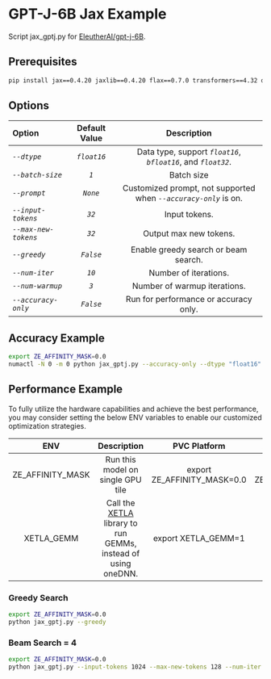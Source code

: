 # GPT-J-6B Jax Example

Script jax_gptj.py for [EleutherAI/gpt-j-6B](https://huggingface.co/EleutherAI/gpt-j-6b).

## Prerequisites

```bash
pip install jax==0.4.20 jaxlib==0.4.20 flax==0.7.0 transformers==4.32 diffusers==0.16.1 datasets==2.12.0
```

## Options

| Option | Default Value | Description|
| :-- | :--: | :--: |
| *```--dtype```*| *```float16```*| Data type, support *```float16```*, *```bfloat16```*, and *```float32```*. |
| *```--batch-size```*| *```1```*| Batch size |
| *```--prompt```*| *```None```*| Customized prompt, not supported  when *```--accuracy-only```* is on. |
| *```--input-tokens```*| *```32```*| Input tokens. |
| *```--max-new-tokens```*| *```32```*| Output max new tokens. |
| *```--greedy```*| *```False```*| Enable greedy search or beam search. |
| *```--num-iter```*| *```10```*| Number of iterations. |
| *```--num-warmup```*| *```3```*| Number of warmup iterations. |
| *```--accuracy-only```*| *```False```*| Run for performance or accuracy only. |

## Accuracy Example

```bash
export ZE_AFFINITY_MASK=0.0
numactl -N 0 -m 0 python jax_gptj.py --accuracy-only --dtype "float16"
```

## Performance Example

To fully utilize the hardware capabilities and achieve the best performance, you may consider setting the below ENV variables to enable our customized optimization strategies.

| **ENV** | **Description** | **PVC Platform** | **ATSM/DG2 Platform** | 
| :---: | :---: | :---: |:---: |
| ZE_AFFINITY_MASK | Run this model on single GPU tile |export ZE_AFFINITY_MASK=0.0 | export ZE_AFFINITY_MASK=0.0 |
| XETLA_GEMM | Call the [XETLA](https://github.com/intel/xetla) library to run GEMMs, instead of using oneDNN.|export XETLA_GEMM=1 | NA |

### Greedy Search

```bash
export ZE_AFFINITY_MASK=0.0
python jax_gptj.py --greedy
```

### Beam Search = 4

```bash
export ZE_AFFINITY_MASK=0.0
python jax_gptj.py --input-tokens 1024 --max-new-tokens 128 --num-iter 100 --num-warmup 10
```
